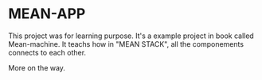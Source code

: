 # MEAN-APP

  This project was for learning purpose. It's a example project in book called Mean-machine. 
  It teachs how in "MEAN STACK", all the componements connects to each other.
  
  More on the way.
